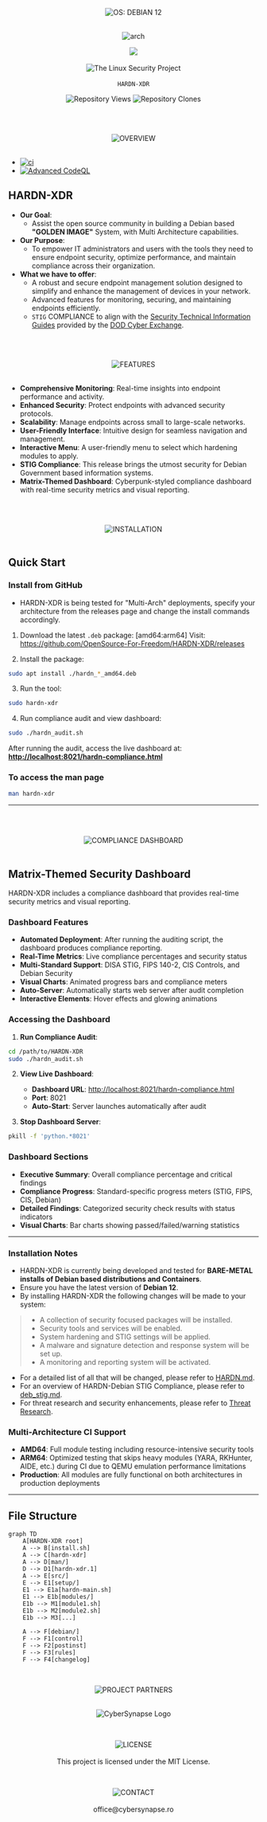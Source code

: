 <p align="center">
  <img src="https://img.shields.io/badge/OS: Debian Systems-red?style=for-the-badge&labelColor=grey" alt="OS: DEBIAN 12"><br><br>
</p>

<div align="center">

![arch](https://img.shields.io/badge/arch-amd64:arm64-blue?style=flat-square&logo=linux)

</div>

<p align="center">
  <img src="https://github.com/OpenSource-For-Freedom/HARDN-XDR/blob/main/docs/assets/sig_logo.png" /><br><br>
  <img src="https://img.shields.io/badge/The_Linux_Security_Project-red?style=for-the-badge&labelColor=black" alt="The Linux Security Project"><br><br>
  <code>HARDN-XDR</code>
</p>


<p align="center">
  <img src="https://img.shields.io/endpoint?label=Views&url=https://opensource-for-freedom.github.io/HARDN-XDR/traffic-views.json" alt="Repository Views" />
  <img src="https://img.shields.io/endpoint?label=Clones&url=https://opensource-for-freedom.github.io/HARDN-XDR/traffic-clones.json" alt="Repository Clones" />
</p>


<br>
<br>
<p align="center">
  <img src="https://img.shields.io/badge/OVERVIEW-white?style=for-the-badge&labelColor=black" alt="OVERVIEW"><br><br>
</p>


- [![ci](https://github.com/OpenSource-For-Freedom/HARDN-XDR/actions/workflows/ci.yml/badge.svg)](https://github.com/OpenSource-For-Freedom/HARDN-XDR/actions/workflows/ci.yml)
- [![Advanced CodeQL](https://github.com/OpenSource-For-Freedom/HARDN-XDR/actions/workflows/codeql.yml/badge.svg)](https://github.com/OpenSource-For-Freedom/HARDN-XDR/actions/workflows/codeql.yml)


## HARDN-XDR
- **Our Goal**: 
  - Assist the open source community in building a Debian based **"GOLDEN IMAGE"** System, with Multi Architecture capabilities.
- **Our Purpose**: 
  - To empower IT administrators and users with the tools they need to ensure endpoint security, optimize performance, and maintain compliance across their organization.
- **What we have to offer**:
  - A robust and secure endpoint management solution designed to simplify and enhance the management of devices in your network. 
  - Advanced features for monitoring, securing, and maintaining endpoints efficiently.
  - `STIG` COMPLIANCE to align with the [Security Technical Information Guides](https://public.cyber.mil/stigs/) provided by the [DOD Cyber Exchange](https://public.cyber.mil/).


<br>
<br>
<p align="center">
  <img src="https://img.shields.io/badge/FEATURES-white?style=for-the-badge&labelColor=black" alt="FEATURES"><br><br>
</p>

- **Comprehensive Monitoring**: Real-time insights into endpoint performance and activity.
- **Enhanced Security**: Protect endpoints with advanced security protocols.
- **Scalability**: Manage endpoints across small to large-scale networks.
- **User-Friendly Interface**: Intuitive design for seamless navigation and management.
- **Interactive Menu**: A user-friendly menu to select which hardening modules to apply.
- **STIG Compliance**: This release brings the utmost security for Debian Government based information systems.
- **Matrix-Themed Dashboard**: Cyberpunk-styled compliance dashboard with real-time security metrics and visual reporting. 


<br>
<br>
<p align="center">
  <img src="https://img.shields.io/badge/INSTALLATION-white?style=for-the-badge&labelColor=black" alt="INSTALLATION"><br><br>
</p>

## Quick Start 

### Install from GitHub

- HARDN-XDR is being tested for "Multi-Arch" deployments, specify your architecture from the releases page and change the install commands accordingly. 

1. Download the latest `.deb` package: [amd64:arm64]
   Visit: https://github.com/OpenSource-For-Freedom/HARDN-XDR/releases

2. Install the package:
```bash
sudo apt install ./hardn_*_amd64.deb
```

3. Run the tool:
```bash
sudo hardn-xdr
```

4. Run compliance audit and view dashboard:
```bash
sudo ./hardn_audit.sh
```

After running the audit, access the live dashboard at: **[http://localhost:8021/hardn-compliance.html](http://localhost:8021/hardn-compliance.html)**

### To access the man page

```bash
man hardn-xdr
```
---

<br>
<br>
<p align="center">
  <img src="https://img.shields.io/badge/COMPLIANCE DASHBOARD-white?style=for-the-badge&labelColor=black" alt="COMPLIANCE DASHBOARD"><br><br>
</p>

## Matrix-Themed Security Dashboard

HARDN-XDR includes a compliance dashboard that provides real-time security metrics and visual reporting.

### Dashboard Features
- **Automated Deployment**: After running the auditing script, the dashboard produces compliance reporting.
- **Real-Time Metrics**: Live compliance percentages and security status
- **Multi-Standard Support**: DISA STIG, FIPS 140-2, CIS Controls, and Debian Security
- **Visual Charts**: Animated progress bars and compliance meters
- **Auto-Server**: Automatically starts web server after audit completion
- **Interactive Elements**: Hover effects and glowing animations

### Accessing the Dashboard

1. **Run Compliance Audit**:
```bash
cd /path/to/HARDN-XDR
sudo ./hardn_audit.sh
```

2. **View Live Dashboard**:
   - **Dashboard URL**: [http://localhost:8021/hardn-compliance.html](http://localhost:8021/hardn-compliance.html)
   - **Port**: 8021
   - **Auto-Start**: Server launches automatically after audit

3. **Stop Dashboard Server**:
```bash
pkill -f 'python.*8021'
```

### Dashboard Sections
- **Executive Summary**: Overall compliance percentage and critical findings
- **Compliance Progress**: Standard-specific progress meters (STIG, FIPS, CIS, Debian)
- **Detailed Findings**: Categorized security check results with status indicators
- **Visual Charts**: Bar charts showing passed/failed/warning statistics

---

### Installation Notes
- HARDN-XDR is currently being developed and tested for **BARE-METAL installs of Debian based distributions and Containers**.
- Ensure you have the latest version of **Debian 12**.
- By installing HARDN-XDR the following changes will be made to your system:
> - A collection of security focused packages will be installed.
> - Security tools and services will be enabled.
> - System hardening and STIG settings will be applied.
> - A malware and signature detection and response system will be set up.
> - A monitoring and reporting system will be activated. 
- For a detailed list of all that will be changed, please refer to [HARDN.md](docs/HARDN.md).
- For an overview of HARDN-Debian STIG Compliance, please refer to [deb_stig.md](docs/deb_stig.md).
- For threat research and security enhancements, please refer to [Threat Research](docs/threat-research/).

### Multi-Architecture CI Support
- **AMD64**: Full module testing including resource-intensive security tools
- **ARM64**: Optimized testing that skips heavy modules (YARA, RKHunter, AIDE, etc.) during CI due to QEMU emulation performance limitations
- **Production**: All modules are fully functional on both architectures in production deployments

---

## File Structure

```mermaid
graph TD
    A[HARDN-XDR root]
    A --> B[install.sh]
    A --> C[hardn-xdr]
    A --> D[man/]
    D --> D1[hardn-xdr.1]
    A --> E[src/]
    E --> E1[setup/]
    E1 --> E1a[hardn-main.sh]
    E1 --> E1b[modules/]
    E1b --> M1[module1.sh]
    E1b --> M2[module2.sh]
    E1b --> M3[...]

    A --> F[debian/]
    F --> F1[control]
    F --> F2[postinst]
    F --> F3[rules]
    F --> F4[changelog]
```

<br>

<p align="center">
  <img src="https://img.shields.io/badge/PROJECT PARTNERS-white?style=for-the-badge&labelColor=black" alt="PROJECT PARTNERS"><br><br>
</p>


<p align="center">
  <img src="docs/assets/cybersynapse.png" alt="CyberSynapse Logo" />
</p>
<br>

<p align="center">
  <img src="https://img.shields.io/badge/LICENSE-white?style=for-the-badge&labelColor=black" alt="LICENSE"><br><br>
This project is licensed under the MIT License.
  
</p>

<br>

<p align="center">
  <img src="https://img.shields.io/badge/CONTACT-white?style=for-the-badge&labelColor=black" alt="CONTACT"><br><br>
office@cybersynapse.ro
